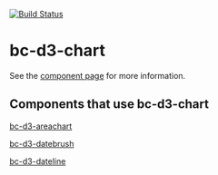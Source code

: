 [![Build Status](https://travis-ci.org/BilgeCode/bc-d3-chart.svg?branch=master)](https://travis-ci.org/BilgeCode/bc-d3-chart)

# bc-d3-chart

See the [component page](http://bilgecode.github.io/bc-d3-chart) for more information.

## Components that use bc-d3-chart

[bc-d3-areachart](http://bilgecode.github.io/bc-d3-areachart)

[bc-d3-datebrush](http://bilgecode.github.io/bc-d3-datebrush)

[bc-d3-dateline](http://bilgecode.github.io/bc-d3-dateline)

